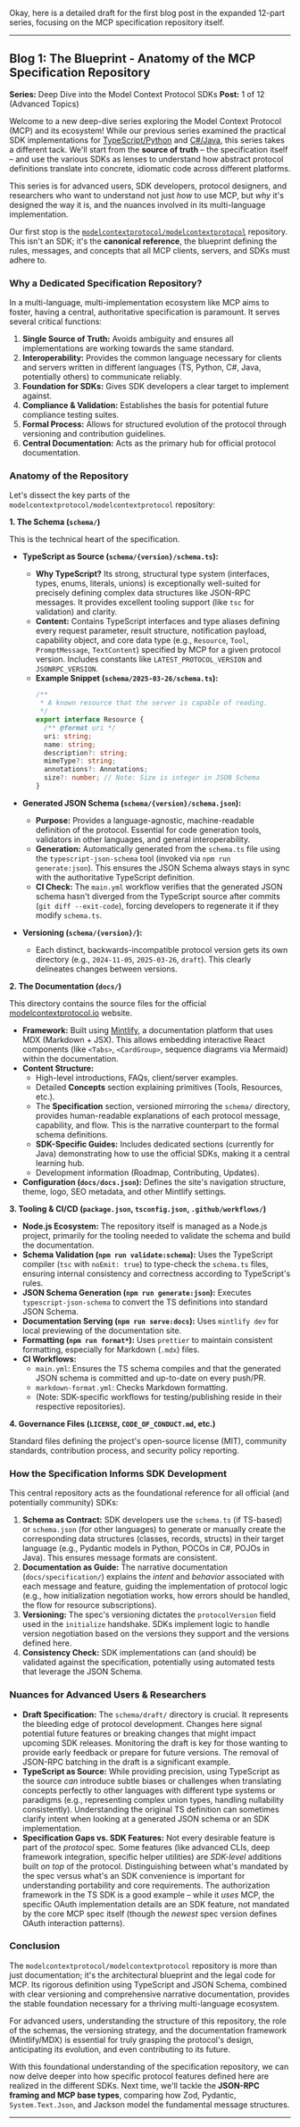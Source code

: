 Okay, here is a detailed draft for the first blog post in the expanded 12-part series, focusing on the MCP specification repository itself.

---

## Blog 1: The Blueprint - Anatomy of the MCP Specification Repository

**Series:** Deep Dive into the Model Context Protocol SDKs
**Post:** 1 of 12 (Advanced Topics)

Welcome to a new deep-dive series exploring the Model Context Protocol (MCP) and its ecosystem! While our previous series examined the practical SDK implementations for [TypeScript/Python](link-to-ts-py-series) and [C#/Java](link-to-cs-java-series), this series takes a different tack. We'll start from the **source of truth** – the specification itself – and use the various SDKs as lenses to understand how abstract protocol definitions translate into concrete, idiomatic code across different platforms.

This series is for advanced users, SDK developers, protocol designers, and researchers who want to understand not just *how* to use MCP, but *why* it's designed the way it is, and the nuances involved in its multi-language implementation.

Our first stop is the [`modelcontextprotocol/modelcontextprotocol`](https://github.com/modelcontextprotocol/modelcontextprotocol) repository. This isn't an SDK; it's the **canonical reference**, the blueprint defining the rules, messages, and concepts that all MCP clients, servers, and SDKs must adhere to.

### Why a Dedicated Specification Repository?

In a multi-language, multi-implementation ecosystem like MCP aims to foster, having a central, authoritative specification is paramount. It serves several critical functions:

1.  **Single Source of Truth:** Avoids ambiguity and ensures all implementations are working towards the same standard.
2.  **Interoperability:** Provides the common language necessary for clients and servers written in different languages (TS, Python, C#, Java, potentially others) to communicate reliably.
3.  **Foundation for SDKs:** Gives SDK developers a clear target to implement against.
4.  **Compliance & Validation:** Establishes the basis for potential future compliance testing suites.
5.  **Formal Process:** Allows for structured evolution of the protocol through versioning and contribution guidelines.
6.  **Central Documentation:** Acts as the primary hub for official protocol documentation.

### Anatomy of the Repository

Let's dissect the key parts of the `modelcontextprotocol/modelcontextprotocol` repository:

**1. The Schema (`schema/`)**

This is the technical heart of the specification.

*   **TypeScript as Source (`schema/{version}/schema.ts`):**
    *   **Why TypeScript?** Its strong, structural type system (interfaces, types, enums, literals, unions) is exceptionally well-suited for precisely defining complex data structures like JSON-RPC messages. It provides excellent tooling support (like `tsc` for validation) and clarity.
    *   **Content:** Contains TypeScript interfaces and type aliases defining every request parameter, result structure, notification payload, capability object, and core data type (e.g., `Resource`, `Tool`, `PromptMessage`, `TextContent`) specified by MCP for a given protocol version. Includes constants like `LATEST_PROTOCOL_VERSION` and `JSONRPC_VERSION`.
    *   **Example Snippet (`schema/2025-03-26/schema.ts`):**
        ```typescript
        /**
         * A known resource that the server is capable of reading.
         */
        export interface Resource {
          /** @format uri */
          uri: string;
          name: string;
          description?: string;
          mimeType?: string;
          annotations?: Annotations;
          size?: number; // Note: Size is integer in JSON Schema
        }
        ```

*   **Generated JSON Schema (`schema/{version}/schema.json`):**
    *   **Purpose:** Provides a language-agnostic, machine-readable definition of the protocol. Essential for code generation tools, validators in other languages, and general interoperability.
    *   **Generation:** Automatically generated from the `schema.ts` file using the `typescript-json-schema` tool (invoked via `npm run generate:json`). This ensures the JSON Schema always stays in sync with the authoritative TypeScript definition.
    *   **CI Check:** The `main.yml` workflow verifies that the generated JSON schema hasn't diverged from the TypeScript source after commits (`git diff --exit-code`), forcing developers to regenerate it if they modify `schema.ts`.

*   **Versioning (`schema/{version}/`):**
    *   Each distinct, backwards-incompatible protocol version gets its own directory (e.g., `2024-11-05`, `2025-03-26`, `draft`). This clearly delineates changes between versions.

**2. The Documentation (`docs/`)**

This directory contains the source files for the official [modelcontextprotocol.io](https://modelcontextprotocol.io) website.

*   **Framework:** Built using [Mintlify](https://mintlify.com/), a documentation platform that uses MDX (Markdown + JSX). This allows embedding interactive React components (like `<Tabs>`, `<CardGroup>`, sequence diagrams via Mermaid) within the documentation.
*   **Content Structure:**
    *   High-level introductions, FAQs, client/server examples.
    *   Detailed **Concepts** section explaining primitives (Tools, Resources, etc.).
    *   The **Specification** section, versioned mirroring the `schema/` directory, provides human-readable explanations of each protocol message, capability, and flow. This is the narrative counterpart to the formal schema definitions.
    *   **SDK-Specific Guides:** Includes dedicated sections (currently for Java) demonstrating how to use the official SDKs, making it a central learning hub.
    *   Development information (Roadmap, Contributing, Updates).
*   **Configuration (`docs/docs.json`):** Defines the site's navigation structure, theme, logo, SEO metadata, and other Mintlify settings.

**3. Tooling & CI/CD (`package.json`, `tsconfig.json`, `.github/workflows/`)**

*   **Node.js Ecosystem:** The repository itself is managed as a Node.js project, primarily for the tooling needed to validate the schema and build the documentation.
*   **Schema Validation (`npm run validate:schema`):** Uses the TypeScript compiler (`tsc` with `noEmit: true`) to type-check the `schema.ts` files, ensuring internal consistency and correctness according to TypeScript's rules.
*   **JSON Schema Generation (`npm run generate:json`):** Executes `typescript-json-schema` to convert the TS definitions into standard JSON Schema.
*   **Documentation Serving (`npm run serve:docs`):** Uses `mintlify dev` for local previewing of the documentation site.
*   **Formatting (`npm run format*`):** Uses `prettier` to maintain consistent formatting, especially for Markdown (`.mdx`) files.
*   **CI Workflows:**
    *   `main.yml`: Ensures the TS schema compiles and that the generated JSON schema is committed and up-to-date on every push/PR.
    *   `markdown-format.yml`: Checks Markdown formatting.
    *   (Note: SDK-specific workflows for testing/publishing reside in their respective repositories).

**4. Governance Files (`LICENSE`, `CODE_OF_CONDUCT.md`, etc.)**

Standard files defining the project's open-source license (MIT), community standards, contribution process, and security policy reporting.

### How the Specification Informs SDK Development

This central repository acts as the foundational reference for all official (and potentially community) SDKs:

1.  **Schema as Contract:** SDK developers use the `schema.ts` (if TS-based) or `schema.json` (for other languages) to generate or manually create the corresponding data structures (classes, records, structs) in their target language (e.g., Pydantic models in Python, POCOs in C#, POJOs in Java). This ensures message formats are consistent.
2.  **Documentation as Guide:** The narrative documentation (`docs/specification/`) explains the *intent* and *behavior* associated with each message and feature, guiding the implementation of protocol logic (e.g., how initialization negotiation works, how errors should be handled, the flow for resource subscriptions).
3.  **Versioning:** The spec's versioning dictates the `protocolVersion` field used in the `initialize` handshake. SDKs implement logic to handle version negotiation based on the versions they support and the versions defined here.
4.  **Consistency Check:** SDK implementations can (and should) be validated against the specification, potentially using automated tests that leverage the JSON Schema.

### Nuances for Advanced Users & Researchers

*   **Draft Specification:** The `schema/draft/` directory is crucial. It represents the bleeding edge of protocol development. Changes here signal potential future features or breaking changes that might impact upcoming SDK releases. Monitoring the draft is key for those wanting to provide early feedback or prepare for future versions. The removal of JSON-RPC batching in the draft is a significant example.
*   **TypeScript as Source:** While providing precision, using TypeScript as the source *can* introduce subtle biases or challenges when translating concepts perfectly to other languages with different type systems or paradigms (e.g., representing complex union types, handling nullability consistently). Understanding the original TS definition can sometimes clarify intent when looking at a generated JSON schema or an SDK implementation.
*   **Specification Gaps vs. SDK Features:** Not every desirable feature is part of the *protocol* spec. Some features (like advanced CLIs, deep framework integration, specific helper utilities) are *SDK-level* additions built *on top* of the protocol. Distinguishing between what's mandated by the spec versus what's an SDK convenience is important for understanding portability and core requirements. The authorization framework in the TS SDK is a good example – while it *uses* MCP, the specific OAuth implementation details are an SDK feature, not mandated by the core MCP spec itself (though the *newest* spec version defines OAuth interaction patterns).

### Conclusion

The `modelcontextprotocol/modelcontextprotocol` repository is more than just documentation; it's the architectural blueprint and the legal code for MCP. Its rigorous definition using TypeScript and JSON Schema, combined with clear versioning and comprehensive narrative documentation, provides the stable foundation necessary for a thriving multi-language ecosystem.

For advanced users, understanding the structure of this repository, the role of the schemas, the versioning strategy, and the documentation framework (Mintlify/MDX) is essential for truly grasping the protocol's design, anticipating its evolution, and even contributing to its future.

With this foundational understanding of the specification repository, we can now delve deeper into how specific protocol features defined here are realized in the different SDKs. Next time, we'll tackle the **JSON-RPC framing and MCP base types**, comparing how Zod, Pydantic, `System.Text.Json`, and Jackson model the fundamental message structures.

---